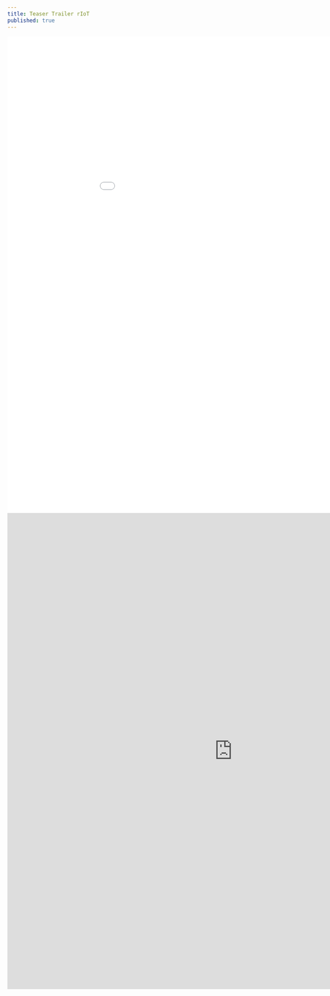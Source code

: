 ```yaml
---
title: Teaser Trailer rIoT
published: true
---
```


<iframe width="1020" height="1080" src="[https://youtu.be/wSh4EdG_9MA](https://youtu.be/wSh4EdG_9MA)" frameborder="0" allowfullscreen></iframe>


<iframe width="1020" height="1080" src="https://youtu.be/wSh4EdG_9MA" frameborder="0" allowfullscreen></iframe>
